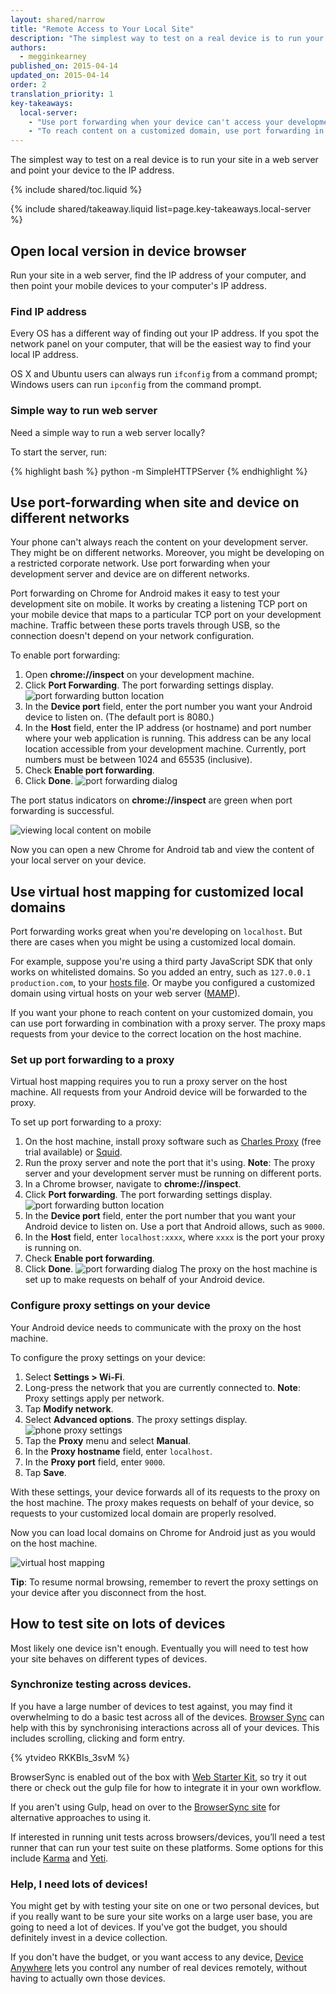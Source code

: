 ```yaml
---
layout: shared/narrow
title: "Remote Access to Your Local Site"
description: "The simplest way to test on a real device is to run your site in a web server and point your device to the IP address."
authors:
  - megginkearney
published_on: 2015-04-14
updated_on: 2015-04-14
order: 2
translation_priority: 1
key-takeaways:
  local-server:
    - "Use port forwarding when your device can't access your development server's network."
    - "To reach content on a customized domain, use port forwarding in combination with a proxy server."
---
```


<p class="intro">
  The simplest way to test on a real device is to run your site in a web server and point your device to the IP address.
</p>

{% include shared/toc.liquid %}

{% include shared/takeaway.liquid list=page.key-takeaways.local-server %}

## Open local version in device browser

Run your site in a web server, find the IP address of your computer, and then point your mobile devices to your computer's IP address.

### Find IP address

Every OS has a different way of finding out your IP address. If you spot
the network panel on your computer, that will be the easiest way to find your
local IP address.  

OS X and Ubuntu users can always run `ifconfig` from a command prompt; Windows
users can run `ipconfig` from the command prompt.

### Simple way to run web server

Need a simple way to run a web server locally?

To start the server, run:

{% highlight bash %}
python -m SimpleHTTPServer
{% endhighlight %}

## Use port-forwarding when site and device on different networks

Your phone can't always reach the content on your development server. They might be on different networks. Moreover, you might be developing on a restricted corporate network. Use port forwarding when your development server and device are on different networks.

Port forwarding on Chrome for Android makes it easy to test your development site on mobile. It works by creating a listening TCP port on your mobile device that maps to a particular TCP port on your development machine. Traffic between these ports travels through USB, so the connection doesn't depend on your network configuration.

To enable port forwarding:

1. Open **chrome://inspect** on your development machine.
2. Click **Port Forwarding**. The port forwarding settings display. ![port forwarding button location](imgs/chrome-port-forwarding.png)
3. In the **Device port** field, enter the port number you want your Android device to listen on. (The default port is 8080.)
4. In the **Host** field, enter the IP address (or hostname) and port number where your web application is running. This address can be any local location accessible from your development machine. Currently, port numbers must be between 1024 and 65535 (inclusive).
5. Check **Enable port forwarding**.
6. Click **Done**. ![port forwarding dialog](imgs/port-forwarding-dialog.png)

The port status indicators on **chrome://inspect** are green when port forwarding is successful.

![viewing local content on mobile](imgs/port-forwarding-on-device.png)

Now you can open a new Chrome for Android tab and view the content of your local server on your device.

## Use virtual host mapping for customized local domains

Port forwarding works great when you're developing on `localhost`. But there are cases when you might be using a customized local domain.

For example, suppose you're using a third party JavaScript SDK that only works on whitelisted domains. So you added an entry, such as `127.0.0.1 production.com`, to your [hosts file](https://en.wikipedia.org/wiki/Hosts_(file)). Or maybe you configured a customized domain using virtual hosts on your web server ([MAMP](http://www.mamp.info/en/)).

If you want your phone to reach content on your customized domain, you can use port forwarding in combination with a proxy server. The proxy maps requests from your device to the correct location on the host machine.

### Set up port forwarding to a proxy

Virtual host mapping requires you to run a proxy server on the host machine. All requests from your Android device will be forwarded to the proxy.

To set up port forwarding to a proxy:

1. On the host machine, install proxy software such as [Charles Proxy](http://www.charlesproxy.com/) (free trial available) or [Squid](http://www.squid-cache.org/).
2. Run the proxy server and note the port that it's using. **Note**: The proxy server and your development server must be running on different ports.
3. In a Chrome browser, navigate to **chrome://inspect**.
4. Click **Port forwarding**. The port forwarding settings display. ![port forwarding button location](imgs/chrome-virtual-host-mapping.png)
5. In the **Device port** field, enter the port number that you want your Android device to listen on. Use a port that Android allows, such as `9000`.
6. In the **Host** field, enter `localhost:xxxx`, where `xxxx` is the port your proxy is running on.
7. Check **Enable port forwarding**.
8. Click **Done**. ![port forwarding dialog](imgs/port-forward-to-proxy.png) The proxy on the host machine is set up to make requests on behalf of your Android device.

### Configure proxy settings on your device

Your Android device needs to communicate with the proxy on the host machine.

To configure the proxy settings on your device:

1. Select **Settings > Wi-Fi**.
2. Long-press the network that you are currently connected to.
    **Note**: Proxy settings apply per network.
3. Tap **Modify network**.
4. Select **Advanced options**. The proxy settings display. ![phone proxy settings](imgs/phone-proxy-settings.png)
5. Tap the **Proxy** menu and select **Manual**.
6. In the **Proxy hostname** field, enter `localhost`.
7. In the **Proxy port** field, enter `9000`.
8. Tap **Save**.

With these settings, your device forwards all of its requests to the proxy on the host machine. The proxy makes requests on behalf of your device, so requests to your customized local domain are properly resolved.

Now you can load local domains on Chrome for Android just as you would on the host machine.

![virtual host mapping](imgs/virtual-host-mapping.png)

**Tip**: To resume normal browsing, remember to revert the proxy settings on your device after you disconnect from the host.

## How to test site on lots of devices

Most likely one device isn't enough.
Eventually you will need to test how your site behaves
on different types of devices.

### Synchronize testing across devices.

If you have a large number of devices to test against, you may find it
overwhelming to do a basic test across all of the devices. [Browser
Sync](http://www.browsersync.io/) can help with this by synchronising
interactions across all of your devices. This includes scrolling, clicking and
form entry.

{% ytvideo RKKBIs_3svM %}

BrowserSync is enabled out of the box with [Web Starter
Kit](/web/tools/starter-kit/), so try it out there or
check out the gulp file for how to integrate it in your own workflow.

If you aren't using Gulp, head on over to the [BrowserSync
site](http://www.browsersync.io/) for alternative approaches to using it.

If interested in running unit tests across browsers/devices, you’ll need a test runner that can run your test suite on these platforms. Some options for this include [Karma](https://karma-runner.github.io/0.12/index.html) and [Yeti](http://www.yuiblog.com/blog/2010/08/25/introducing-yeti-the-yui-easy-testing-interface/).

### Help, I need lots of devices!

You might get by with testing your site on one or two personal devices, but if you really want to be sure your site works on a large user base, you are going to need a lot of devices.
If you've got the budget, you should definitely invest in a device collection.

If you don't have the budget, or you want access to any device, [Device Anywhere](http://www.keynote.com/solutions/testing/mobile-testing) lets you control any number of real devices remotely,
without having to actually own those devices.
